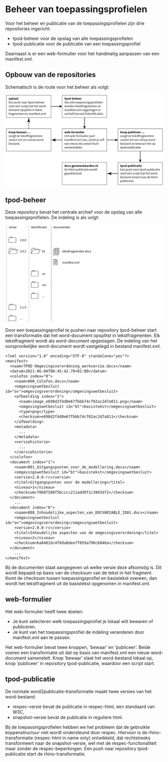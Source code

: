 # Beheer van toepassingsprofielen

Voor het beheer en publicatie van de toepassingsprofielen zijn drie repositories ingericht:

- tpod-beheer voor de opslag van alle toepassingsprofielen
- tpod-publicatie voor de publicatie van een toepassingsprofiel

Daarnaast is er een web-formulier voor het handmatig aanpassen van een manifest.xml.

## Opbouw van de repositories

Schematisch is de route voor het beheer als volgt:

![](media/tpod-beheer.png)

## tpod-beheer

Deze repository bevat het centrale archief voor de opslag van alle toepassingsprofielen. De indeling is als volgt:

![](media/tpod-beheer_archief.png)

Door een toepassingsprofiel te pushen naar repository tpod-beheer start een transformatie dat het word-document opsplitst in tekstfragmenten. Elk tekstfragment wordt als word-document opgeslagen. De indeling van het oorspronkelijke word-document wordt vastgelegd in bestand manifest.xml.

```
<?xml version="1.0" encoding="UTF-8" standalone="yes"?>
<manifest>
  <naam>TPOD Omgevingsverordening_werkversie.docx</naam>
  <datum>2021-06-04T08:45:42.78+02:00</datum>
  <colofon index="0">
    <naam>000_Colofon.docx</naam>
    <omgevingswetbesluit id="ov">omgevingsverordening</omgevingswetbesluit>
    <afbeelding index="1">
      <naam>image_e698d2f4d0e67fbbb74cf02ac2d7a011.png</naam>
      <omgevingswetbesluit id="bt">basistekst</omgevingswetbesluit>
      <type>png</type>
      <checksum>e698d2f4d0e67fbbb74cf02ac2d7a011</checksum>
    </afbeelding>
    <metadata>
      ...
    </metadata>
    <versiehistorie>
      ...
    </versiehistorie>
  </colofon>
  <document index="1">
    <naam>001_Uitgangspunten_voor_de_modellering.docx</naam>
    <omgevingswetbesluit id="bt">basistekst</omgevingswetbesluit>
    <versie>2.0.0-rc</versie>
    <titel>Uitgangspunten voor de modellering</titel>
    <niveau>1</niveau>
    <checksum>70b07588f5bcccc211add9f1c3903d72</checksum>
  </document>
    ...
  <document index="8">
    <naam>008_Inhoudelijke_aspecten_van_DOCVARIABLE_ID01.docx</naam>
    <omgevingswetbesluit id="ov">omgevingsverordening</omgevingswetbesluit>
    <versie>2.0.0-rc</versie>
    <titel>Inhoudelijke aspecten van de omgevingsverordening</titel>
    <niveau>2</niveau>
    <checksum>6a8401dc4f8da8deeff859a796c6846a</checksum>
  </document>
    ...
</manifest>
```

Bij de documenten staat aangegeven uit welke versie deze afkomstig is. Dit wordt bepaald op basis van de checksum van de tekst in het fragment. Komt de checksum tussen toepassingsprofiel en basistekst overeen, dan wordt het tekstfragment uit de basistekst opgenomen in manifest.xml.

## web-formulier

Het web-formulier heeft twee doelen:

- Je kunt selecteren welk toepassingsprofiel je lokaal wilt bewaren of publiceren.
- Je kunt van het toepassingsprofiel de indeling veranderen door manifest.xml aan te passen.

Het web-formulier bevat twee knoppen, ‘bewaar’ en ‘publiceer’. Beide voeren een transformatie uit dat op basis van manifest.xml een nieuw word-document samenstelt. Knop ‘bewaar’ slaat het word-bestand lokaal op, knop ‘publiceer’ in repository tpod-publicatie, waardoor een script start.

## tpod-publicatie

De normale word2publicatie-transformatie maakt twee versies van het word-bestand:

- respec-versie bevat de publicatie in respec-html, een standaard van W3C,
- snapshot-versie bevat de publicatie in reguliere html.

Bij de toepassingsprofielen hebben we het probleem dat de gebruikte koppenstructuur niet wordt ondersteund door respec. Hiervoor is de rhino-transformatie (respec-html in name only) ontwikkeld, dat rechtstreeks transformeert naar de snapshot-versie, wel met de respec-functionaliteit maar zonder de respec-beperkingen. Een push naar repository tpod-publicatie start de rhino-transformatie.